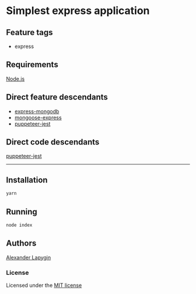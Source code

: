 # Simplest express application


## Feature tags

- express

## Requirements

[Node.js](https://nodejs.org/en/download/package-manager/)

## Direct feature descendants

* [express-mongodb](https://github.com/softspider/express-mongodb)
* [mongoose-express](https://github.com/softspider/mongoose-express)
* [puppeteer-jest](https://github.com/softspider/puppeteer-jest)

## Direct code descendants

[puppeteer-jest](https://github.com/softspider/puppeteer-jest)

---

## Installation

```sh
yarn
```

## Running

```sh
node index
```

## Authors

[Alexander Lapygin](https://github.com/AlexanderLapygin)

### License

Licensed under the [MIT license](./LICENSE)
